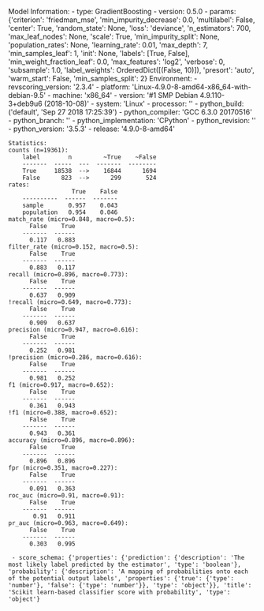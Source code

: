 Model Information:
	 - type: GradientBoosting
	 - version: 0.5.0
	 - params: {'criterion': 'friedman_mse', 'min_impurity_decrease': 0.0, 'multilabel': False, 'center': True, 'random_state': None, 'loss': 'deviance', 'n_estimators': 700, 'max_leaf_nodes': None, 'scale': True, 'min_impurity_split': None, 'population_rates': None, 'learning_rate': 0.01, 'max_depth': 7, 'min_samples_leaf': 1, 'init': None, 'labels': [True, False], 'min_weight_fraction_leaf': 0.0, 'max_features': 'log2', 'verbose': 0, 'subsample': 1.0, 'label_weights': OrderedDict([(False, 10)]), 'presort': 'auto', 'warm_start': False, 'min_samples_split': 2}
	Environment:
	 - revscoring_version: '2.3.4'
	 - platform: 'Linux-4.9.0-8-amd64-x86_64-with-debian-9.5'
	 - machine: 'x86_64'
	 - version: '#1 SMP Debian 4.9.110-3+deb9u6 (2018-10-08)'
	 - system: 'Linux'
	 - processor: ''
	 - python_build: ('default', 'Sep 27 2018 17:25:39')
	 - python_compiler: 'GCC 6.3.0 20170516'
	 - python_branch: ''
	 - python_implementation: 'CPython'
	 - python_revision: ''
	 - python_version: '3.5.3'
	 - release: '4.9.0-8-amd64'
	
	Statistics:
	counts (n=19361):
		label        n         ~True    ~False
		-------  -----  ---  -------  --------
		True     18538  -->    16844      1694
		False      823  -->      299       524
	rates:
		              True    False
		----------  ------  -------
		sample       0.957    0.043
		population   0.954    0.046
	match_rate (micro=0.848, macro=0.5):
		  False    True
		-------  ------
		  0.117   0.883
	filter_rate (micro=0.152, macro=0.5):
		  False    True
		-------  ------
		  0.883   0.117
	recall (micro=0.896, macro=0.773):
		  False    True
		-------  ------
		  0.637   0.909
	!recall (micro=0.649, macro=0.773):
		  False    True
		-------  ------
		  0.909   0.637
	precision (micro=0.947, macro=0.616):
		  False    True
		-------  ------
		  0.252   0.981
	!precision (micro=0.286, macro=0.616):
		  False    True
		-------  ------
		  0.981   0.252
	f1 (micro=0.917, macro=0.652):
		  False    True
		-------  ------
		  0.361   0.943
	!f1 (micro=0.388, macro=0.652):
		  False    True
		-------  ------
		  0.943   0.361
	accuracy (micro=0.896, macro=0.896):
		  False    True
		-------  ------
		  0.896   0.896
	fpr (micro=0.351, macro=0.227):
		  False    True
		-------  ------
		  0.091   0.363
	roc_auc (micro=0.91, macro=0.91):
		  False    True
		-------  ------
		   0.91   0.911
	pr_auc (micro=0.963, macro=0.649):
		  False    True
		-------  ------
		  0.303   0.995
	
	 - score_schema: {'properties': {'prediction': {'description': 'The most likely label predicted by the estimator', 'type': 'boolean'}, 'probability': {'description': 'A mapping of probabilities onto each of the potential output labels', 'properties': {'true': {'type': 'number'}, 'false': {'type': 'number'}}, 'type': 'object'}}, 'title': 'Scikit learn-based classifier score with probability', 'type': 'object'}

